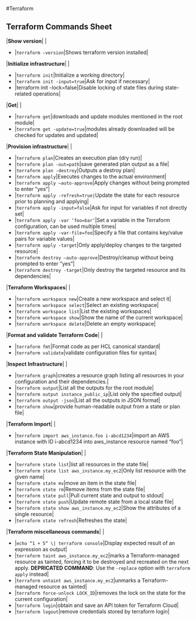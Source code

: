 #Terraform 
## Terraform Commands Sheet

|**Show version**|   |   
- |`terraform –version`|Shows terraform version installed|

|**Initialize infrastructure**|   |
- |`terraform init`|Initialize a working directory|
- |`terraform init -input=true`|Ask for input if necessary|
- |terraform init -lock=false|Disable locking of state files during state-related operations|

|**Get**|   |
- |`terraform get`|downloads and update modules mentioned in the root module|
- |`terraform get -update=true`|modules already downloaded will be checked for updates and updated|

|**Provision infrastructure**|   |
- |`terraform plan`|Creates an execution plan (dry run)|
- |`terraform plan -out=path`|save generated plan output as a file|
- |`terraform plan -destroy`|Outputs a destroy plan|
- |`terraform apply`|Executes changes to the actual environment|
- |`terraform apply –auto-approve`|Apply changes without being prompted to enter ”yes”|
- |`terraform apply -refresh=true|`Update the state for each resource prior to planning and applying|
- |`terraform apply -input=false`|Ask for input for variables if not directly set|
- |`terraform apply -var ‘foo=bar’`|Set a variable in the Terraform configuration, can be used multiple times|
- |`terraform apply -var-file=foo`|Specify a file that contains key/value pairs for variable values|
- |`terraform apply -target`|Only apply/deploy changes to the targeted resource|
- |`terraform destroy –auto-approve`|Destroy/cleanup without being prompted to enter ”yes”|
- |`terraform destroy -target`|Only destroy the targeted resource and its dependencies|

|**Terraform Workspaces**|   |
- |`terraform workspace new`|Create a new workspace and select it|
- |`terraform workspace select`|Select an existing workspace|
- |`terraform workspace list`|List the existing workspaces|
- |`terraform workspace show`|Show the name of the current workspace|
- |`terraform workspace delete`|Delete an empty workspace|

|**Format and validate Terraform Code**|   |

- |`terraform fmt`|Format code as per HCL canonical standard|
- |`terraform validate`|validate configuration files for syntax|

|**Inspect Infrastructure**|   |

- |`terraform graph`|creates a resource graph listing all resources in your configuration and their dependencies.|
- |`terraform output`|List all the outputs for the root module|
- |`terraform output instance_public_ip`|List only the specified output|
- |`terraform output -json`|List all the outputs in JSON format|
- |`terraform show`|provide human-readable output from a state or plan file|

|**Terraform Import**|   |
- |`terraform import aws_instance.foo i-abcd1234`|import an AWS instance with ID i-abcd1234 into aws_instance resource named “foo”|

|**Terraform State Manipulation**|   |
- |`terraform state list`|list all resources in the state file|
- |`terraform state list aws_instance.my_ec2`|Only list resource with the given name|
- |`terraform state mv`|move an item in the state file|
- |`terraform state rm`|Remove items from the state file|
- |`terraform state pull`|Pull current state and output to stdout|
- |`terraform state push`|Update remote state from a local state file|
- |`terraform state show aws_instance.my_ec2`|Show the attributes of a single resource|
- |`terraform state refresh`|Refreshes the state|

|**Terraform miscellaneous commands**|   |
- |`echo “1 + 5” \| terraform console`|Display expected result of an expression as output|
- |`terraform taint aws_instance.my_ec2`|marks a Terraform-managed resource as tainted, forcing it to be destroyed and recreated on the next apply. **DEPRICATED COMMAND**: Use the `-replace` option with `terraform apply` instead|
- |`terraform untaint aws_instance.my_ec2`|unmarks a Terraform-managed resource as tainted|
- |`terraform force-unlock LOCK_ID`|removes the lock on the state for the current configuration|
- |`terraform login`|obtain and save an API token for Terraform Cloud|
- |`terraform logout`|remove credentials stored by terraform login|